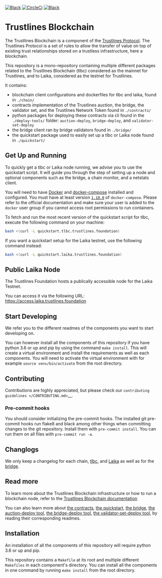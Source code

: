 
<a href="https://github.com/psf/black"><img alt="Black" src="https://img.shields.io/badge/code%20style-black-000000.svg"></a>
<a href="https://circleci.com/gh/trustlines-protocol/blockchain"><img alt="CircleCi" src="https://circleci.com/gh/trustlines-protocol/blockchain.svg?style=svg"></a>
<a href="https://gitter.im/trustlines/community"><img alt="Black" src="https://badges.gitter.im/Join%20Chat.svg"></a>

# Trustlines Blockchain

The Trustlines Blockchain is a component of the [Trustlines Protocol](https://trustlines.foundation/protocol.html).
The Trustlines Protocol is a set of rules to allow the transfer of value on top of existing trust
relationships stored on a trustless infrastructure, here a blockchain.

This repository is a mono-repository containing multiple different packages related to the Trustlines Blockchain (tlbc)
considered as the mainnet for Trustlines, and to Laika, considered as the testnet for Trustlines.

It contains:
- blockchain client configurations and dockerfiles for tlbc and laika, found in `./chain/`
- contracts implementation of the Trustlines auction, the bridge, the validator set, and the Trustlines Network Token
found in `./contracts/`
- python packages for deploying these contracts via cli found in the `./deploy-tools/` folder:
`auction-deploy`, `bridge-deploy`, and `validator-set-deploy`
- the bridge client ran by bridge validators found in `./bridge/`
- the quickstart package used to easily set up a tlbc or Laika node found in `./quickstart/`

## Get Up and Running

To quickly get a tlbc or Laika node running, we advise you to use the quickstart script.
It will guide you through the step of setting up a node and optional components such as the bridge,
a chain monitor, and a netstats client.

You will need to have [Docker](https://docker.com) and [docker-compose](https://docs.docker.com/compose/)
installed and configured. You must have at least version [`1.18.0`](https://github.com/docker/compose/releases/tag/1.18.0)
of `docker-compose`. Please refer to the official documentation and make sure your user is added
 to the `docker` user group if you cannot access root permissions to run containers.

To fetch and run the most recent version of the quickstart script for tlbc,
execute the following command on your machine:

```sh
bash <(curl -L quickstart.tlbc.trustlines.foundation)
```

If you want a quickstart setup for the Laika testnet, use the following command instead:

```sh
bash <(curl -L quickstart.laika.trustlines.foundation)
```

## Public Laika Node

The Trustlines Foundation hosts a publically accessible node for the
Laika Testnet.

You can access it via the following URL:
https://access.laika.trustlines.foundation

## Start Developing

We refer you to the different readmes of the components you want to start developing on.

You can however install all the components of this repository if you have python 3.6 or up and pip by
using the command `make install`. This will create a virtual environment and install the requirements
as well as each components. You will need to activate the virtual environment with for example
`source venv/bin/activate` from the root directory.

## Contributing

Contributions are highly appreciated, but please check our `contributing guidelines </CONTRIBUTING.md>`__.

### Pre-commit hooks

You should consider initializing the pre-commit hooks. The
installed git pre-commit hooks run flake8 and black among other things
when committing changes to the git repository.
Install them with `pre-commit install`. You can run them on all files with `pre-commit run -a`.

## Changlogs

We only keep a changelog for each chain, [tlbc](/chain/tlbc/CHANGELOG.rst),
and [Laika](/chain/laika/CHANGELOG.rst) as well as for the [bridge](/bridge/CHANGELOG.rst).

## Read more

To learn more about the Trustlines Blockchain infrastructure or how to run a blockchain node,
refer to the [Trustlines Blockchain documentation](docs/BlockchainInfrastructure.md)

You can also learn more about
[the contracts](contracts/README.md),
[the quickstart](quickstart/README.md),
[the bridge](bridge/README.md),
[the auction-deploy tool](deploy-tools/README.md),
[the bridge-deploy tool](deploy-tools/README.md),
[the validator-set-deploy tool](deploy-tools/README.md),
by reading their corresponding readmes.

## Installation

An installation of all the components of this repository will require python 3.6 or up and pip.

This repository contains a `Makefile` at its root and multiple different `Makefiles`
in each component's directory. You can install all the components in one command
by running `make install` from the root directory.
